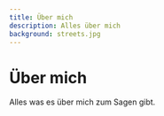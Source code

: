 ```yaml
---
title: Über mich
description: Alles über mich
background: streets.jpg
---
```

# Über mich

Alles was es über mich zum Sagen gibt.
